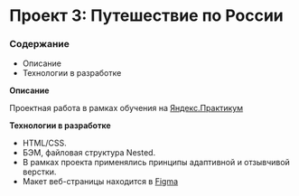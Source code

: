 # Проект 3: Путешествие по России

### Содержание
* Описание
* Технологии в разработке

**Описание**

Проектная работа в рамках обучения на [Яндекс.Практикум](https://praktikum.yandex.ru/)

**Технологии в разработке**

* HTML/CSS.
* БЭМ, файловая структура Nested.
* В рамках проекта применялись принципы адаптивной и отзывчивой верстки.
* Макет веб-страницы находится в [Figma](https://www.figma.com/)
